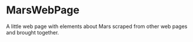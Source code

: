 # MarsWebPage

A little web page with elements about Mars scraped from other web pages and brought together.
